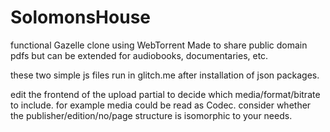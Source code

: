 # SolomonsHouse
functional Gazelle clone using WebTorrent
Made to share public domain pdfs but can be extended for audiobooks, documentaries, etc. 

these two simple js files run in glitch.me after installation of json packages. 

edit the frontend of the upload partial to decide which media/format/bitrate to include. for example media could be read as Codec. consider whether the publisher/edition/no/page structure is isomorphic to your needs. 
